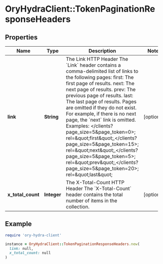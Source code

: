 # OryHydraClient::TokenPaginationResponseHeaders

## Properties

| Name | Type | Description | Notes |
| ---- | ---- | ----------- | ----- |
| **link** | **String** | The Link HTTP Header  The &#x60;Link&#x60; header contains a comma-delimited list of links to the following pages:  first: The first page of results. next: The next page of results. prev: The previous page of results. last: The last page of results.  Pages are omitted if they do not exist. For example, if there is no next page, the &#x60;next&#x60; link is omitted. Examples:  &lt;/clients?page_size&#x3D;5&amp;page_token&#x3D;0&gt;; rel&#x3D;\&quot;first\&quot;,&lt;/clients?page_size&#x3D;5&amp;page_token&#x3D;15&gt;; rel&#x3D;\&quot;next\&quot;,&lt;/clients?page_size&#x3D;5&amp;page_token&#x3D;5&gt;; rel&#x3D;\&quot;prev\&quot;,&lt;/clients?page_size&#x3D;5&amp;page_token&#x3D;20&gt;; rel&#x3D;\&quot;last\&quot; | [optional] |
| **x_total_count** | **Integer** | The X-Total-Count HTTP Header  The &#x60;X-Total-Count&#x60; header contains the total number of items in the collection. | [optional] |

## Example

```ruby
require 'ory-hydra-client'

instance = OryHydraClient::TokenPaginationResponseHeaders.new(
  link: null,
  x_total_count: null
)
```

